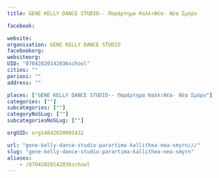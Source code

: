 ```yaml
---
title: GENE KELLY DANCE STUDIO-- Παράρτημα Καλλιθέα- Νέα Σμύρν

facebook:

website:
organisation: GENE KELLY DANCE STUDIO
facebookorg:
websiteorg:
UID: "07042020142036school"
cities: ""
perioxi: ""
address: ""

places: ["GENE KELLY DANCE STUDIO-- Παράρτημα Καλλιθέα- Νέα Σμύρν"]
categories: [""]
subcategories: [""]
categoryNoSLug: [""]
subcategoriesNoSLug: [""]

orgUID: org14042020003432

url: "gene-kelly-dance-studio-parartima-kallithea-nea-smyrn///"
slug: "gene-kelly-dance-studio-parartima-kallithea-nea-smyrn"
aliases:
    - /07042020142036school
---
```





